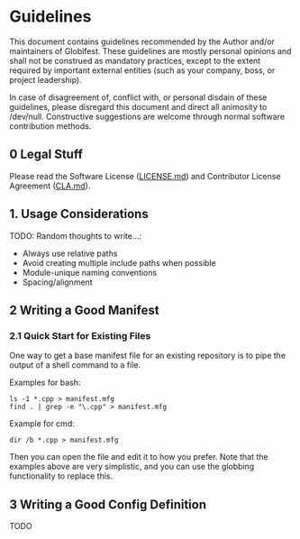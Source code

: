 # Guidelines

This document contains guidelines recommended by the Author and/or maintainers of Globifest.  These guidelines are mostly personal opinions and shall not be construed as mandatory practices, except to the extent required by important external entities (such as your company, boss, or project leadership).

In case of disagreement of, conflict with, or personal disdain of these guidelines, please disregard this document and direct all animosity to /dev/null.  Constructive suggestions are welcome through normal software contribution methods.

## 0 Legal Stuff

Please read the Software License ([LICENSE.md](../LICENSE.md)) and Contributor License Agreement ([CLA.md](../CLA.md)).

## 1. Usage Considerations

TODO: Random thoughts to write...:

* Always use relative paths
* Avoid creating multiple include paths when possible
* Module-unique naming conventions
* Spacing/alignment

## 2 Writing a Good Manifest

### 2.1 Quick Start for Existing Files

One way to get a base manifest file for an existing repository is to pipe the output of a shell command to a file.

Examples for bash:

    ls -1 *.cpp > manifest.mfg
    find . | grep -e "\.cpp" > manifest.mfg

Example for cmd:

    dir /b *.cpp > manifest.mfg

Then you can open the file and edit it to how you prefer.  Note that the examples above are very simplistic, and you can use the globbing functionality to replace this.

## 3 Writing a Good Config Definition

TODO
